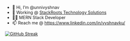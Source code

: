 - 👋 Hi, I’m @unnivyshnav
- 🏢 Working @ [StackRoots Technology Solutions](https://stackroots.in/)
- 👷‍♂️  MERN Stack Developer
- 📫 Reach me @ https://www.linkedin.com/in/vyshnavku/

[![GitHub Streak](https://github-readme-streak-stats.herokuapp.com?user=unnivyshnav&theme=radical&mode=weekly)](https://git.io/streak-stats)

<!---
unnivyshnav/unnivyshnav is a ✨ special ✨ repository because its `README.md` (this file) appears on your GitHub profile.
You can click the Preview link to take a look at your changes.
--->
